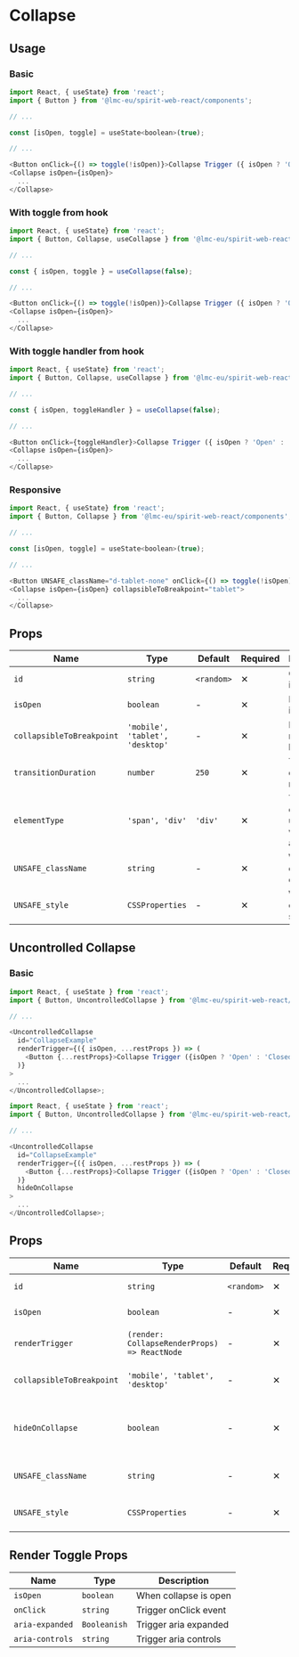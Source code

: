# Collapse

## Usage

### Basic

```javascript
import React, { useState} from 'react';
import { Button } from '@lmc-eu/spirit-web-react/components';

// ...

const [isOpen, toggle] = useState<boolean>(true);

// ...

<Button onClick={() => toggle(!isOpen)}>Collapse Trigger ({ isOpen ? 'Open' : 'Closed' })</Button>
<Collapse isOpen={isOpen}>
  ...
</Collapse>
```

### With toggle from hook

```javascript
import React, { useState} from 'react';
import { Button, Collapse, useCollapse } from '@lmc-eu/spirit-web-react/components';

// ...

const { isOpen, toggle } = useCollapse(false);

// ...

<Button onClick={() => toggle(!isOpen)}>Collapse Trigger ({ isOpen ? 'Open' : 'Closed' })</Button>
<Collapse isOpen={isOpen}>
  ...
</Collapse>
```

### With toggle handler from hook

```javascript
import React, { useState} from 'react';
import { Button, Collapse, useCollapse } from '@lmc-eu/spirit-web-react/components';

// ...

const { isOpen, toggleHandler } = useCollapse(false);

// ...

<Button onClick={toggleHandler}>Collapse Trigger ({ isOpen ? 'Open' : 'Closed' })</Button>
<Collapse isOpen={isOpen}>
  ...
</Collapse>
```

### Responsive

```javascript
import React, { useState} from 'react';
import { Button, Collapse } from '@lmc-eu/spirit-web-react/components';

// ...

const [isOpen, toggle] = useState<boolean>(true);

// ...

<Button UNSAFE_className="d-tablet-none" onClick={() => toggle(!isOpen)}>Collapse Trigger ({ isOpen ? 'Open' : 'Closed' })</Button>
<Collapse isOpen={isOpen} collapsibleToBreakpoint="tablet">
  ...
</Collapse>
```

## Props

| Name                      | Type                            | Default    | Required | Description                                 |
| ------------------------- | ------------------------------- | ---------- | -------- | ------------------------------------------- |
| `id`                      | `string`                        | `<random>` | ✕        | Component id                                |
| `isOpen`                  | `boolean`                       | -          | ✕        | Is open on initialization                   |
| `collapsibleToBreakpoint` | `'mobile', 'tablet', 'desktop'` | -          | ✕        | Handle for responsive breakpoint            |
| `transitionDuration`      | `number`                        | `250`      | ✕        | Transition duration in miliseconds          |
| `elementType`             | `'span', 'div'`                 | `'div'`    | ✕        | Type of element used as wrapper and content |
| `UNSAFE_className`        | `string`                        | -          | ✕        | Wrapper custom class name                   |
| `UNSAFE_style`            | `CSSProperties`                 | -          | ✕        | Wrapper custom style                        |

## Uncontrolled Collapse

### Basic

```javascript
import React, { useState } from 'react';
import { Button, UncontrolledCollapse } from '@lmc-eu/spirit-web-react/components';

// ...

<UncontrolledCollapse
  id="CollapseExample"
  renderTrigger={({ isOpen, ...restProps }) => (
    <Button {...restProps}>Collapse Trigger ({isOpen ? 'Open' : 'Closed'})</Button>
  )}
>
  ...
</UncontrolledCollapse>;
```

```javascript
import React, { useState } from 'react';
import { Button, UncontrolledCollapse } from '@lmc-eu/spirit-web-react/components';

// ...

<UncontrolledCollapse
  id="CollapseExample"
  renderTrigger={({ isOpen, ...restProps }) => (
    <Button {...restProps}>Collapse Trigger ({isOpen ? 'Open' : 'Closed'})</Button>
  )}
  hideOnCollapse
>
  ...
</UncontrolledCollapse>;
```

## Props

| Name                      | Type                                         | Default    | Required | Description                            |
| ------------------------- | -------------------------------------------- | ---------- | -------- | -------------------------------------- |
| `id`                      | `string`                                     | `<random>` | ✕        | Component id                           |
| `isOpen`                  | `boolean`                                    | -          | ✕        | Is open on initialization              |
| `renderTrigger`           | `(render: CollapseRenderProps) => ReactNode` | -          | ✕        | Properties for trigger render          |
| `collapsibleToBreakpoint` | `'mobile', 'tablet', 'desktop'`              | -          | ✕        | Handle for responsive breakpoint       |
| `hideOnCollapse`          | `boolean`                                    | -          | ✕        | Hides button when content is displayed |
| `UNSAFE_className`        | `string`                                     | -          | ✕        | Wrapper custom classname               |
| `UNSAFE_style`            | `CSSProperties`                              | -          | ✕        | Wrapper custom style                   |

## Render Toggle Props

| Name            | Type         | Description           |
| --------------- | ------------ | --------------------- |
| `isOpen`        | `boolean`    | When collapse is open |
| `onClick`       | `string`     | Trigger onClick event |
| `aria-expanded` | `Booleanish` | Trigger aria expanded |
| `aria-controls` | `string`     | Trigger aria controls |
